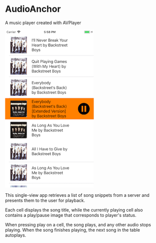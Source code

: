 # AudioAnchor
A music player created with AVPlayer


![AnchorAudio](https://github.com/ugowe/audio-anchor/blob/master/AudioAnchorScreenshot.png "The Backstreet Boys are better than NSYNC")

This single-view app retrieves a list of song snippets from a server and presents them to the user for playback.

Each cell displays the song title, while the currently playing cell also contains a play/pause image that corresponds to player's status.

When pressing play on a cell, the song plays, and any other audio stops playing. When the song finishes playing, the next song in the table autoplays.



